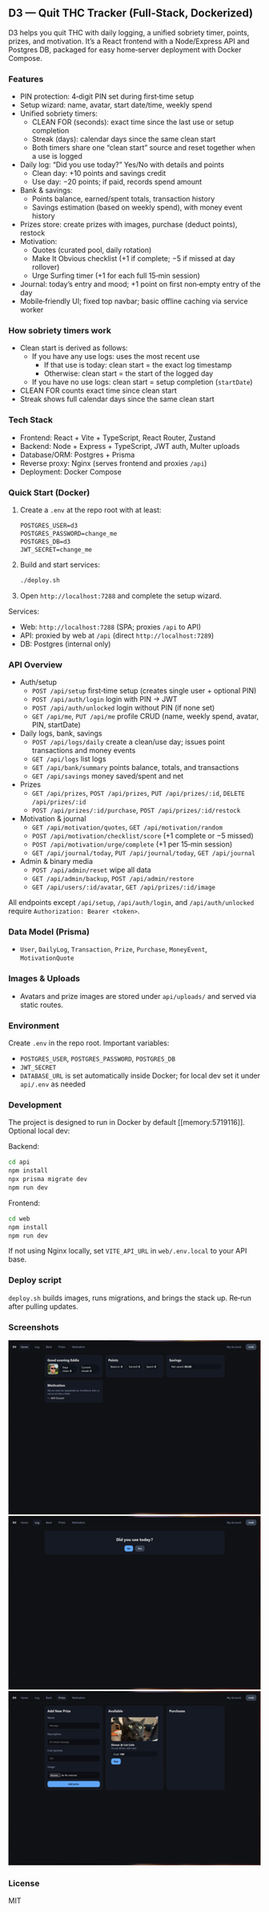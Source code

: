 ## D3 — Quit THC Tracker (Full‑Stack, Dockerized)

D3 helps you quit THC with daily logging, a unified sobriety timer, points, prizes, and motivation. It’s a React frontend with a Node/Express API and Postgres DB, packaged for easy home‑server deployment with Docker Compose.

### Features
- PIN protection: 4‑digit PIN set during first‑time setup
- Setup wizard: name, avatar, start date/time, weekly spend
- Unified sobriety timers:
  - CLEAN FOR (seconds): exact time since the last use or setup completion
  - Streak (days): calendar days since the same clean start
  - Both timers share one “clean start” source and reset together when a use is logged
- Daily log: “Did you use today?” Yes/No with details and points
  - Clean day: +10 points and savings credit
  - Use day: −20 points; if paid, records spend amount
- Bank & savings:
  - Points balance, earned/spent totals, transaction history
  - Savings estimation (based on weekly spend), with money event history
- Prizes store: create prizes with images, purchase (deduct points), restock
- Motivation:
  - Quotes (curated pool, daily rotation)
  - Make It Obvious checklist (+1 if complete; −5 if missed at day rollover)
  - Urge Surfing timer (+1 for each full 15‑min session)
- Journal: today’s entry and mood; +1 point on first non‑empty entry of the day
- Mobile‑friendly UI; fixed top navbar; basic offline caching via service worker

### How sobriety timers work
- Clean start is derived as follows:
  - If you have any use logs: uses the most recent use
    - If that use is today: clean start = the exact log timestamp
    - Otherwise: clean start = the start of the logged day
  - If you have no use logs: clean start = setup completion (`startDate`)
- CLEAN FOR counts exact time since clean start
- Streak shows full calendar days since the same clean start

### Tech Stack
- Frontend: React + Vite + TypeScript, React Router, Zustand
- Backend: Node + Express + TypeScript, JWT auth, Multer uploads
- Database/ORM: Postgres + Prisma
- Reverse proxy: Nginx (serves frontend and proxies `/api`)
- Deployment: Docker Compose

### Quick Start (Docker)
1. Create a `.env` at the repo root with at least:
   ```env
   POSTGRES_USER=d3
   POSTGRES_PASSWORD=change_me
   POSTGRES_DB=d3
   JWT_SECRET=change_me
   ```
2. Build and start services:
   ```bash
   ./deploy.sh
   ```
3. Open `http://localhost:7288` and complete the setup wizard.

Services:
- Web: `http://localhost:7288` (SPA; proxies `/api` to API)
- API: proxied by web at `/api` (direct `http://localhost:7289`)
- DB: Postgres (internal only)

### API Overview
- Auth/setup
  - `POST /api/setup` first‑time setup (creates single user + optional PIN)
  - `POST /api/auth/login` login with PIN → JWT
  - `POST /api/auth/unlocked` login without PIN (if none set)
  - `GET /api/me`, `PUT /api/me` profile CRUD (name, weekly spend, avatar, PIN, startDate)
- Daily logs, bank, savings
  - `POST /api/logs/daily` create a clean/use day; issues point transactions and money events
  - `GET /api/logs` list logs
  - `GET /api/bank/summary` points balance, totals, and transactions
  - `GET /api/savings` money saved/spent and net
- Prizes
  - `GET /api/prizes`, `POST /api/prizes`, `PUT /api/prizes/:id`, `DELETE /api/prizes/:id`
  - `POST /api/prizes/:id/purchase`, `POST /api/prizes/:id/restock`
- Motivation & journal
  - `GET /api/motivation/quotes`, `GET /api/motivation/random`
  - `POST /api/motivation/checklist/score` (+1 complete or −5 missed)
  - `POST /api/motivation/urge/complete` (+1 per 15‑min session)
  - `GET /api/journal/today`, `PUT /api/journal/today`, `GET /api/journal`
- Admin & binary media
  - `POST /api/admin/reset` wipe all data
  - `GET /api/admin/backup`, `POST /api/admin/restore`
  - `GET /api/users/:id/avatar`, `GET /api/prizes/:id/image`

All endpoints except `/api/setup`, `/api/auth/login`, and `/api/auth/unlocked` require `Authorization: Bearer <token>`.

### Data Model (Prisma)
- `User`, `DailyLog`, `Transaction`, `Prize`, `Purchase`, `MoneyEvent`, `MotivationQuote`

### Images & Uploads
- Avatars and prize images are stored under `api/uploads/` and served via static routes.

### Environment
Create `.env` in the repo root. Important variables:
- `POSTGRES_USER`, `POSTGRES_PASSWORD`, `POSTGRES_DB`
- `JWT_SECRET`
- `DATABASE_URL` is set automatically inside Docker; for local dev set it under `api/.env` as needed

### Development
The project is designed to run in Docker by default [[memory:5719116]]. Optional local dev:

Backend:
```bash
cd api
npm install
npx prisma migrate dev
npm run dev
```

Frontend:
```bash
cd web
npm install
npm run dev
```

If not using Nginx locally, set `VITE_API_URL` in `web/.env.local` to your API base.

### Deploy script
`deploy.sh` builds images, runs migrations, and brings the stack up. Re‑run after pulling updates.

### Screenshots

![Home](screenshots/Screenshot%202025-08-09%20215135.png)
![Bank](screenshots/Screenshot%202025-08-09%20215157.png)
![Prizes](screenshots/Screenshot%202025-08-09%20215304.png)

### License
MIT


